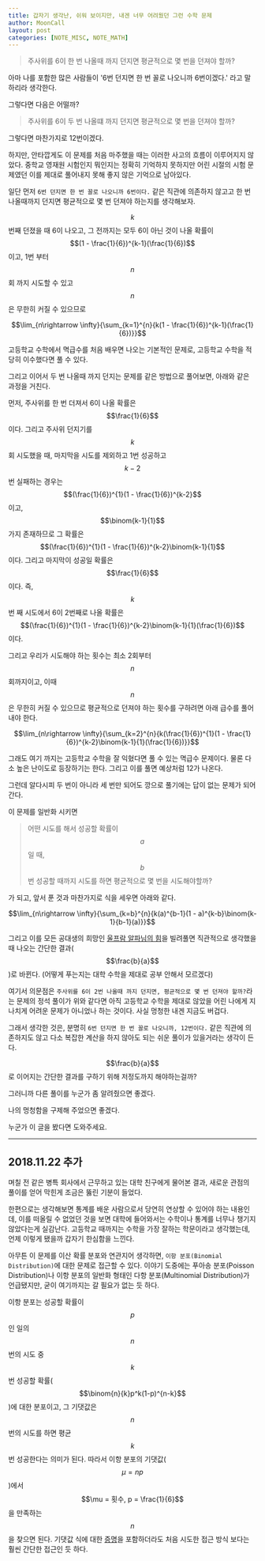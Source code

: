 ```yaml
---
title: 갑자기 생각난, 쉬워 보이지만, 내겐 너무 어려웠던 그런 수학 문제
author: MoonCall
layout: post
categories: [NOTE_MISC, NOTE_MATH]
---
```


> 주사위를 6이 한 번 나올때 까지 던지면 평균적으로 몇 번을 던져야 할까?

아마 나를 포함한 많은 사람들이 '6번 던지면 한 번 꼴로 나오니까 6번이겠다.' 라고 말하리라 생각한다.

그렇다면 다음은 어떨까?

> 주사위를 6이 두 번 나올떄 까지 던지면 평균적으로 몇 번을 던져야 할까?

그렇다면 마찬가지로 12번이겠다.

하지만, 안타깝게도 이 문제를 처음 마주했을 때는 이러한 사고의 흐름이 이루어지지 않았다.
중학교 영재원 시험인지 뭐인지는 정확히 기억하지 못하지만 어린 시절의 시험 문제였던 이를 제대로 풀어내지 못해 좋지 않은 기억으로 남아있다.

일단 먼저 `6번 던지면 한 번 꼴로 나오니까 6번이다.` 같은 직관에 의존하지 않고고 한 번 나올때까지 던지면 평균적으로 몇 번 던져야 하는지를 생각해보자.

$$k$$번째 던졌을 때 6이 나오고, 그 전까지는 모두 6이 아닌 것이 나올 확률이 $$(1 - \frac{1}{6})^{k-1}(\frac{1}{6})$$이고, 1번 부터 $$n$$회 까지 시도할 수 있고 $$n$$은 무한히 커질 수 있으므로

$$\lim_{n\rightarrow \infty}{\sum_{k=1}^{n}{k(1 - \frac{1}{6})^{k-1}(\frac{1}{6})}}$$

고등학교 수학에서 멱급수를 처음 배우면 나오는 기본적인 문제로, 고등학교 수학을 적당히 이수했다면 풀 수 있다.

그리고 이어서 두 번 나올때 까지 던지는 문제를 같은 방법으로 풀어보면, 아래와 같은 과정을 거친다.

먼저, 주사위를 한 번 더져서 6이 나올 확률은 $$\frac{1}{6}$$이다. 그리고 주사위 던지기를 $$k$$회 시도했을 때, 마지막을 시도를 제외하고 1번 성공하고 $$k-2$$번 실패하는 경우는 $$(\frac{1}{6})^{1}(1 - \frac{1}{6})^{k-2}$$이고, $$\binom{k-1}{1}$$가지 존재하므로 그 확률은 $$(\frac{1}{6})^{1}(1 - \frac{1}{6})^{k-2}\binom{k-1}{1}$$이다. 그리고 마지막이 성공일 확률은 $$\frac{1}{6}$$이다. 즉, $$k$$번 째 시도에서 6이 2번째로 나올 확률은 $$(\frac{1}{6})^{1}(1 - \frac{1}{6})^{k-2}\binom{k-1}{1}(\frac{1}{6})$$이다.

그리고 우리가 시도해야 하는 횟수는 최소 2회부터 $$n$$회까지이고, 이때 $$n$$은 무한히 커질 수 있으므로 평균적으로 던져야 하는 횟수를 구하려면 아래 급수를 풀어내야 한다.

$$\lim_{n\rightarrow \infty}{\sum_{k=2}^{n}{k(\frac{1}{6})^{1}(1 - \frac{1}{6})^{k-2}\binom{k-1}{1}(\frac{1}{6})}}$$

그래도 여기 까지는 고등학교 수학을 잘 익혔다면 풀 수 있는 멱급수 문제이다. 물론 다소 높은 난이도로 등장하기는 한다. 그리고 이를 풀면 예상처럼 12가 나온다.

그런데 알다시피 두 번이 아니라 세 번만 되어도 깡으로 풀기에는 답이 없는 문제가 되어간다.

이 문제를 일반화 시키면

> 어떤 시도를 해서 성공할 확률이 $$a$$일 때, $$b$$ 번 성공할 때까지 시도를 하면 평균적으로 몇 번을 시도해야할까?

가 되고, 앞서 푼 것과 마찬가지로 식을 세우면 아래와 같다.

$$\lim_{n\rightarrow \infty}{\sum_{k=b}^{n}{k(a)^{b-1}(1 - a)^{k-b}\binom{k-1}{b-1}(a)}}$$

그리고 이를 모든 공대생의 희망인 [울프람 알파님의 힘](http://www.wolframalpha.com/input/?i=summation+of+(k++*+(a)%5E(b-1)+*+(1-a)%5E(k-b)+*+((k-1)+choose+(b-1))+*+a)+from+k+%3D+b+to+Infinity)을 빌려풀면 직관적으로 생각했을 때 나오는 간단한 결과($$\frac{b}{a}$$)로 바뀐다. (어떻게 푸는지는 대학 수학을 제대로 공부 안해서 모르겠다)

여기서 의문점은 `주사위를 6이 2번 나올때 까지 던지면, 평균적으로 몇 번 던져야 할까?`라는 문제의 정석 풀이가 위와 같다면 아직 고등학교 수학을 제대로 않았을 어린 나에게 지나치게 어려운 문제가 아니었나 하는 것이다. 사실 멍청한 내겐 지금도 버겁다.

그래서 생각한 것은, 분명히 `6번 던지면 한 번 꼴로 나오니까, 12번이다.` 같은 직관에 의존하지도 않고 다소 복잡한 계산을 하지 않아도 되는 쉬운 풀이가 있을거라는 생각이 든다.

$$\frac{b}{a}$$로 이어지는 간단한 결과를 구하기 위해 저정도까지 해야하는걸까?

그러니까 다른 풀이를 누군가 좀 알려줬으면 좋겠다.

나의 멍청함을 구제해 주었으면 좋겠다.

누군가 이 글을 봤다면 도와주세요.

---

## 2018.11.22 추가

며칠 전 같은 병특 회사에서 근무하고 있는 대학 친구에게 물어본 결과, 새로운 관점의 풀이를 얻어 막힌게 조금은 뚫린 기분이 들었다.

한편으로는 생각해보면 통계를 배운 사람으로서 당연히 연상할 수 있어야 하는 내용인데, 이를 떠올릴 수 없었던 것을 보면 대학에 들어와서는 수학이나 통계를 너무나 챙기지 않았다는게 실감난다. 고등학교 때까지는 수학을 가장 잘하는 학문이라고 생각했는데, 언제 이렇게 됐을까 갑자기 한심함을 느낀다.

아무튼 이 문제를 이산 확률 분포와 연관지어 생각하면, `이항 분포(Binomial Distribution)`에 대한 문제로 접근할 수 있다. 이야기 도중에는 푸아송 분포(Poisson Distribution)나 이항 분포의 일반화 형태인 다항 분포(Multinomial Distribution)가 언급됐지만, 굳이 여기까지는 갈 필요가 없는 듯 하다.

이항 분포는 성공할 확률이 $$p$$인 일의 $$n$$번의 시도 중 $$k$$번 성공할 확률($$\binom{n}{k}p^k(1-p)^{n-k}$$)에 대한 분포이고, 그 기댓값은 $$n$$번의 시도를 하면 평균 $$k$$번 성공한다는 의미가 된다. 따라서 이항 분포의 기댓값($$\mu = np$$)에서 $$\mu = 횟수, p = \frac{1}{6}$$을 만족하는 $$n$$을 찾으면 된다. 기댓값 식에 대한 [증명](https://en.wikipedia.org/wiki/Binomial_distribution#Mean)을 포함하더라도 처음 시도한 접근 방식 보다는 훨씬 간단한 접근인 듯 하다.
